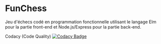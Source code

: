 # FunChess

Jeu d'échecs codé en programmation fonctionnelle utilisant le langage Elm pour la partie front-end et Node.js/Express pour la partie back-end.

Codacy (Code Quality)
[![Codacy Badge](https://api.codacy.com/project/badge/Grade/27837f7f7d88413791fb8faa474eb32a)](https://www.codacy.com/app/arnaudflaesch/FunChess?utm_source=github.com&amp;utm_medium=referral&amp;utm_content=ArnaudFlaesch/FunChess&amp;utm_campaign=Badge_Grade)